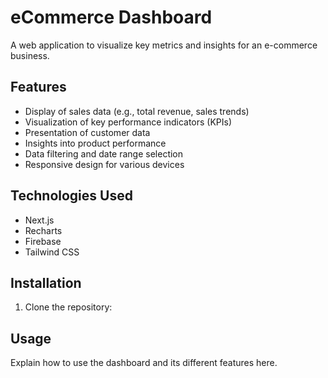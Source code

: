 # eCommerce Dashboard

A web application to visualize key metrics and insights for an e-commerce business.

## Features

- Display of sales data (e.g., total revenue, sales trends)
- Visualization of key performance indicators (KPIs)
- Presentation of customer data
- Insights into product performance
- Data filtering and date range selection
- Responsive design for various devices

## Technologies Used

* Next.js
* Recharts
* Firebase
* Tailwind CSS

## Installation

1. Clone the repository:


## Usage

Explain how to use the dashboard and its different features here.